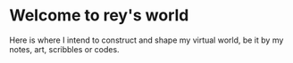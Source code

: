 # Welcome to rey's world

Here is where I intend to construct and shape my virtual world, be it by my notes, art, scribbles or codes.